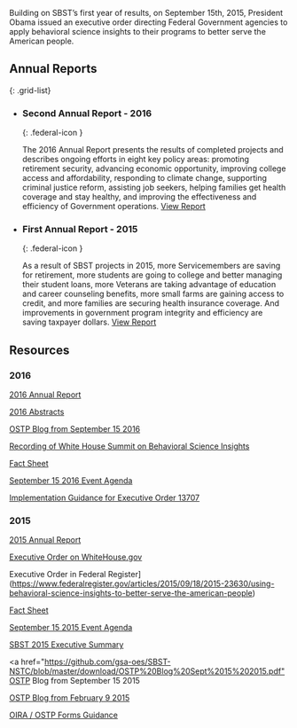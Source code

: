 Building on SBST’s first year of results, on September 15th, 2015, President Obama issued an executive order directing Federal Government agencies to apply behavioral science insights to their programs to better serve the American people. 

## Annual Reports
{: .grid-list}

* ### Second Annual Report - 2016
  {: .federal-icon }

  The 2016 Annual Report presents the results of completed projects and describes ongoing efforts in eight key policy areas: promoting retirement security, advancing economic opportunity, improving college access and affordability, responding to climate change, supporting criminal justice reform, assisting job seekers, helping families get health coverage and stay healthy, and improving the effectiveness and efficiency of Government operations. <a href="https://github.com/gsa-oes/SBST-NSTC/blob/master/download/2015%20SBST%20Annual%20Report.pdf">View Report</a>

* ### First Annual Report - 2015
  {: .federal-icon }

  As a result of SBST projects in 2015, more Servicemembers are saving for retirement, more students are going to college and better managing their student loans, more Veterans are taking advantage of education and career counseling benefits, more small farms are gaining access to credit, and more families are securing health insurance coverage. And improvements in government program integrity and efficiency are saving taxpayer dollars. <a href="https://github.com/gsa-oes/SBST-NSTC/blob/master/download/2016%20SBST%20Annual%20Report.pdf">View Report</a>

## Resources

### 2016

<a href="https://github.com/gsa-oes/SBST-NSTC/blob/master/download/2016%20SBST%20Annual%20Report.pdf">2016 Annual Report</a>

<a href="https://github.com/gsa-oes/SBST-NSTC/blob/master/download/2016%20Abstracts.pdf">2016 Abstracts</a>

<a href="https://github.com/gsa-oes/SBST-NSTC/blob/master/download/OSTP%20Blog%20Sept%2015%202016.pdf">OSTP Blog from September 15 2016</a>

[Recording of White House Summit on Behavioral Science Insights](https://www.youtube.com/watch?v=Yfab39tvUv4)

<a href="https://github.com/gsa-oes/SBST-NSTC/blob/master/download/2016%20Behavioral-Science-EO-Anniversary-Fact-Sheet.pdf">Fact Sheet</a>

<a href="https://github.com/gsa-oes/SBST-NSTC/blob/master/download/SBST%209-15-16%20Agenda.pdf">September 15 2016 Event Agenda</a>

<a href="https://github.com/gsa-oes/SBST-NSTC/blob/master/download/Executive%20Order%2013707%20Implementation%20Guidance.pdf">Implementation Guidance for Executive Order 13707</a>

### 2015

<a href="https://github.com/gsa-oes/SBST-NSTC/blob/master/download/2015%20SBST%20Annual%20Report.pdf">2015 Annual Report</a>

<a href="https://github.com/gsa-oes/SBST-NSTC/blob/master/download/EO%2013707%20on%20White%20House.pdf">Executive Order on WhiteHouse.gov</a>

Executive Order in Federal Register](https://www.federalregister.gov/articles/2015/09/18/2015-23630/using-behavioral-science-insights-to-better-serve-the-american-people)

<a href="https://github.com/gsa-oes/SBST-NSTC/blob/master/download/2015%20Fact%20Sheet.pdf">Fact Sheet</a>

<a href="https://github.com/gsa-oes/SBST-NSTC/blob/master/download/SBST%209-15-15%20Agenda.pdf">September 15 2015 Event Agenda</a>

<a href="https://github.com/gsa-oes/SBST-NSTC/blob/master/download/2015-exec-summary.pdf">SBST 2015 Executive Summary</a>

<a href="https://github.com/gsa-oes/SBST-NSTC/blob/master/download/OSTP%20Blog%20Sept%2015%202015.pdf"OSTP Blog from September 15 2015</a>

<a href="https://github.com/gsa-oes/SBST-NSTC/blob/master/download/OSTP%20Blog%20Feb%209%202015.pdf">OSTP Blog from February 9 2015</a>

<a href="https://github.com/gsa-oes/SBST-NSTC/blob/master/download/OSTP%20OIRA%20Federal%20Forms.pdf">OIRA / OSTP Forms Guidance</a>
